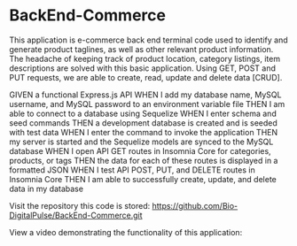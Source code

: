 # BackEnd-Commerce

This application is e-commerce back end terminal code used to identify and generate product taglines, as well as other relevant product information. The headache of keeping track of product location, category listings, item descriptions are solved with this basic application. Using GET, POST and PUT requests, we are able to create, read, update and delete data [CRUD].

GIVEN a functional Express.js API
WHEN I add my database name, MySQL username, and MySQL password to an environment variable file
THEN I am able to connect to a database using Sequelize
WHEN I enter schema and seed commands
THEN a development database is created and is seeded with test data
WHEN I enter the command to invoke the application
THEN my server is started and the Sequelize models are synced to the MySQL database
WHEN I open API GET routes in Insomnia Core for categories, products, or tags
THEN the data for each of these routes is displayed in a formatted JSON
WHEN I test API POST, PUT, and DELETE routes in Insomnia Core
THEN I am able to successfully create, update, and delete data in my database


Visit the repository this code is stored:
https://github.com/Bio-DigitalPulse/BackEnd-Commerce.git

View a video demonstrating the functionality of this application:

